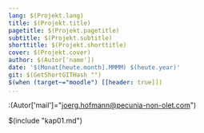 ```yaml
---
lang: $(Projekt.lang)
title: $(Projekt.title) 
pagetitle: $(Projekt.pagetitle) 
subtitle: $(Projekt.subtitle)
shorttitle: $(Projekt.shorttitle) 
cover: $(Projekt.cover)
author: $(Autor['name'])
date: '$(Monat[heute.month].MMMM) $(heute.year)'
git: $(GetShortGITHash "")
$(when (target~="moodle") [[header: true]])
...
```


:(Autor['mail']="joerg.hofmann@pecunia-non-olet.com")

$(include "kap01.md")
